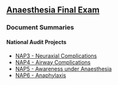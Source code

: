 ## [Anaesthesia Final Exam](https://ketaminenightmares.com/fex)

### Document Summaries

#### National Audit Projects
- [NAP3 - Neuraxial Complications](nap3_2009.htm)
- [NAP4 - Airway Complications](nap4_2011.htm)
- [NAP5 - Awareness under Anaesthesia](nap5_2014.htm)
- [NAP6 - Anaphylaxis](nap6_2018.htm)


